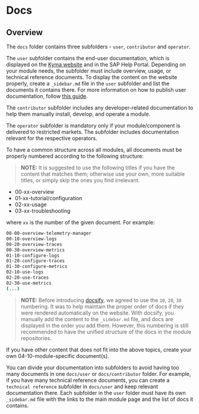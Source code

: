 # Docs

## Overview

The `docs` folder contains three subfolders - `user`, `contributor` and `operator`.

The `user` subfolder contains the end-user documentation, which is displayed on the [Kyma website](https://kyma-project.io/#/) and in the SAP Help Portal. Depending on your module needs, the subfolder must include overview, usage, or technical reference documents. To display the content on the website properly, create a `_sidebar.md` file in the `user` subfolder and list the documents it contains there. For more information on how to publish user documentation, follow [this guide](https://github.com/kyma-project/community/blob/main/docs/guidelines/content-guidelines/01-user-docs.md).

The `contributor` subfolder includes any developer-related documentation to help them manually install, develop, and operate a module.

The `operator` subfolder is mandatory only if your module/component is delivered to restricted markets. The subfolder includes documentation relevant for the respective operators.

To have a common structure across all modules, all documents must be properly numbered according to the following structure:

> **NOTE:** It is suggested to use the following titles if you have the content that matches them; otherwise use your own, more suitable titles, or simply skip the ones you find irrelevant.

   - 00-xx-overview
   - 01-xx-tutorial/configuration  
   - 02-xx-usage  
   - 03-xx-troubleshooting

where `xx` is the number of the given document. For example:

   ```bash
   00-00-overview-telemetry-manager
   00-10-overview-logs
   00-20-overview-traces
   00-30-overview-metrics
   01-10-configure-logs 
   01-20-configure-traces 
   01-30-configure-metrics
   02-10-use-logs
   02-20-use-traces
   02-30-use-metrics
   (...)
   ```

> **NOTE:** Before introducing [docsify](https://docsify.js.org/#/?id=docsify), we agreed to use the `10`, `20`, `30` numbering. It was to help maintain the proper order of docs if they were rendered automatically on the website. With docsify, you manually add the content to the `_sidebar.md` file, and docs are displayed in the order you add them. However, this numbering is still recommended to have the unified structure of the docs in the module repositories.

If you have other content that does not fit into the above topics, create your own 04-10-module-specific document(s).

You can divide your documentation into subfolders to avoid having too many documents in one `docs/user` or `docs/contributor` folder. For example, if you have many technical reference documents, you can create a `technical reference` subfolder in `docs/user` and keep relevant documentation there. Each subfolder in the `user` folder must have its own `_sidebar.md` file with the links to the main module page and the list of docs it contains.
